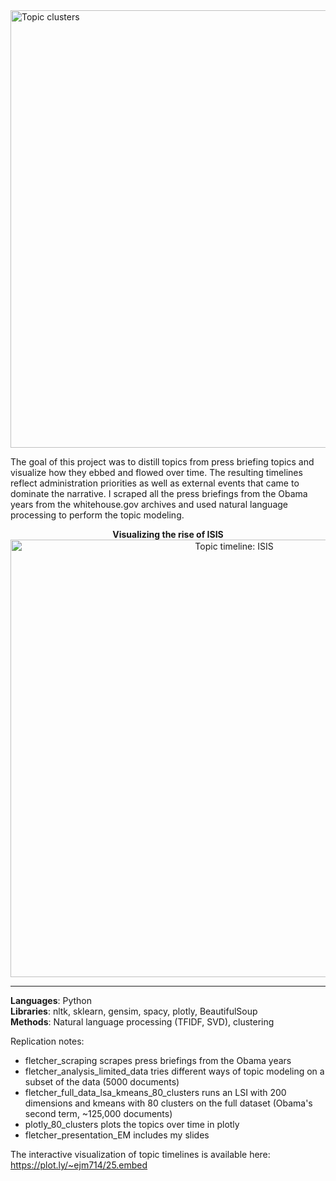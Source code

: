 <img src="https://github.com/ejm714/press_briefing_topic_timelines/blob/master/topics.png?raw=true" alt="Topic clusters" width="700">

The goal of this project was to distill topics from press briefing topics and visualize how they ebbed and flowed over time. The resulting timelines reflect administration priorities as well as external events that came to dominate the narrative. I scraped all the press briefings from the Obama years from the whitehouse.gov archives and used natural language processing to perform the topic modeling.

<p align="center"><strong>Visualizing the rise of ISIS</strong></br>
<img src="https://github.com/ejm714/press_briefing_topic_timelines/blob/master/topic_timeline_isis.png?raw=true" alt="Topic timeline: ISIS" width="700">
</p>

-----
**Languages**: Python  
**Libraries**: nltk, sklearn, gensim, spacy, plotly, BeautifulSoup  
**Methods**: Natural language processing (TFIDF, SVD), clustering  

Replication notes:

- fletcher_scraping scrapes press briefings from the Obama years
- fletcher_analysis_limited_data tries different ways of topic modeling on a subset of the data (5000 documents)
- fletcher_full_data_lsa_kmeans_80_clusters runs an LSI with 200 dimensions and kmeans with 80 clusters on the full dataset (Obama's second term, ~125,000 documents)
- plotly_80_clusters plots the topics over time in plotly
- fletcher_presentation_EM includes my slides

The interactive visualization of topic timelines is available here: https://plot.ly/~ejm714/25.embed
